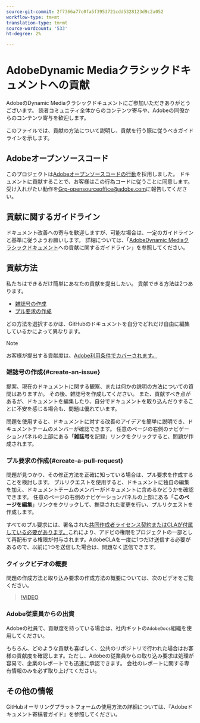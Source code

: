 ```yaml
---
source-git-commit: 2f7366a77c0fa5f3953721cdd5328123d9c2a052
workflow-type: tm+mt
translation-type: tm+mt
source-wordcount: '533'
ht-degree: 2%

---
```

# AdobeDynamic Mediaクラシックドキュメントへの貢献

AdobeのDynamic Mediaクラシックドキュメントにご参加いただきありがとうございます。 読者コミュニティ全体からのコンテンツ寄与や、Adobeの同僚からのコンテンツ寄与を歓迎します。

このファイルでは、貢献の方法について説明し、貢献を行う際に従うべきガイドラインを示します。

## Adobeオープンソースコード

このプロジェクトは[Adobeオープンソースコードの行動](code-of-conduct.md)を採用しました。 ドキュメントに貢献することで、お客様はこの行為コードに従うことに同意します。 受け入れがたい動作を[Grp-opensourceoffice@adobe.com](mailto:Grp-opensourceoffice@adobe.com)に報告してください。

## 貢献に関するガイドライン

ドキュメント改善への寄与を歓迎しますが、可能な場合は、一定のガイドラインと基準に従うようお願いします。 詳細については、「[AdobeDynamic Mediaクラシックドキュメント](guidelines.md)への貢献に関するガイドライン」を参照してください。

## 貢献方法

私たちはできるだけ簡単にあなたの貢献を提出したい。 貢献できる方法は2つあります。

* [雑誌号の作成](#create-an-issue)
* [プル要求の作成](#create-a-pull-request)

どの方法を選択するかは、GitHubのドキュメントを自分でどれだけ自由に編集しているかによって異なります。

>[!NOTE]
>
>お客様が提出する貢献度は、[Adobe利用条件でカバーされます。](https://www.adobe.com/legal/terms.html)

### 雑誌号の作成{#create-an-issue}

提案、現在のドキュメントに関する観察、または何かの説明の方法についての質問はありますか。 その後、雑誌号を作成してください。 また、貢献すべき点があるが、ドキュメントを編集したり、自分でドキュメントを取り込んだりすることに不安を感じる場合も、問題は優れています。

問題を使用すると、ドキュメントに対する改善のアイデアを簡単に説明でき、ドキュメントチームのメンバーが確認できます。 任意のページの右側のナビゲーションパネルの上部にある「**雑誌号**&#x200B;を記録」リンクをクリックすると、問題が作成されます。

### プル要求の作成{#create-a-pull-request}

問題が見つかり、その修正方法を正確に知っている場合は、プル要求を作成することを検討します。 プルリクエストを使用すると、ドキュメントに独自の編集を加え、ドキュメントチームのメンバーがドキュメントに含めるかどうかを確認できます。 任意のページの右側のナビゲーションパネルの上部にある「**このページを編集**」リンクをクリックして、推奨された変更を行い、プルリクエストを作成します。

すべてのプル要求には、署名された[共同作成者ライセンス契約またはCLAが付属している必要があります。](https://opensource.adobe.com/cla.html)これにより、アドビの権限をプロジェクトの一部として再配布する権限が付与されます。AdobeCLAを一度に1つだけ送信する必要があるので、以前に1つを送信した場合は、問題なく送信できます。

### クイックビデオの概要

問題の作成方法と取り込み要求の作成方法の概要については、次のビデオをご覧ください。

>[!VIDEO](https://video.tv.adobe.com/v/27069)

### Adobe従業員からの出資

Adobeの社員で、貢献度を持っている場合は、社内ギットの`AdobeDocs`組織を使用してください。

もちろん、どのような貢献も喜ばしく、公共のリポジトリで行われた場合はお客様の貢献度を確認します。ただし、Adobeの従業員からの取り込み要求は処理が容易で、企業のレポートでも迅速に承認できます。 会社のレポートに関する専有情報のみを必ず取り上げてください。

## その他の情報

GitHubオーサリングプラットフォームの使用方法の詳細については、『Adobeドキュメント寄稿者ガイド』を参照してください。[](https://experienceleague.adobe.com/docs/contributor/contributor-guide/introduction.html)
